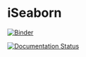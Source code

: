 # iSeaborn

 
 [![Binder](https://mybinder.org/badge_logo.svg)](https://mybinder.org/v2/gh/pseudoPixels/iSeaborn/master)
 
[![Documentation Status](https://readthedocs.org/projects/iseaborn/badge/?version=latest)](https://iseaborn.readthedocs.io/en/latest/?badge=latest)


